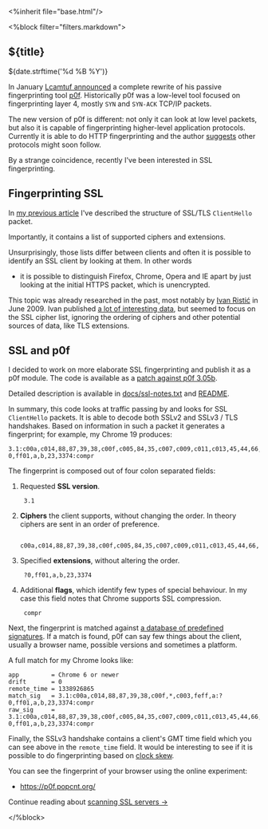 <%inherit file="base.html"/>


<article>
<%block filter="filters.markdown">

${title}
====================================

<div class="date">${date.strftime('%d %B %Y')}</div>

In January [Lcamtuf announced][1] a complete rewrite of his
passive fingerprinting tool [p0f][]. Historically p0f was a low-level tool
focused on fingerprinting layer 4, mostly `SYN` and `SYN-ACK` TCP/IP
packets.

  [1]: http://lcamtuf.blogspot.co.uk/2012/01/p0f-is-back.html
  [p0f]: http://lcamtuf.coredump.cx/p0f3/

The new version of p0f is different: not only it can look at low level
packets, but also it is capable of fingerprinting higher-level
application protocols. Currently it is able to do HTTP fingerprinting
and the author [suggests][] other protocols might soon follow.

  [suggests]: https://github.com/p0f/p0f/blob/8f6712ec32dd745dd0f3749b3dd8738179c8680b/docs/README#L105
  
By a strange coincidence, recently I've been interested in SSL
fingerprinting.

Fingerprinting SSL
------------------

In [my previous article](/2012-06-16-dissecting-ssl-handshake/) I've
described the structure of SSL/TLS `ClientHello` packet.

Importantly, it contains a list of supported ciphers and extensions.

Unsurprisingly, those lists differ between clients and often it is
possible to identify an SSL client by looking at them. In other words
- it is possible to distinguish Firefox, Chrome, Opera and IE apart by
just looking at the initial HTTPS packet, which is unencrypted.

This topic was already researched in the past, most notably by
[Ivan Ristić][ir] in June 2009. Ivan published
[a lot of interesting data](http://blog.ivanristic.com/2009/07/examples-of-the-information-collected-from-ssl-handshakes.html),
but seemed to focus on the SSL cipher list, ignoring the ordering of ciphers
and other potential sources of data, like TLS extensions.

 [ir]: http://blog.ivanristic.com/2009/06/http-client-fingerprinting-using-ssl-handshake-analysis.html

SSL and p0f
-----------

I decided to work on more elaborate SSL fingerprinting and publish it
as a p0f module. The code is available as a
[patch against p0f 3.05b](https://gist.github.com/2721464).

Detailed description is available in
[docs/ssl-notes.txt](https://github.com/majek/p0f/blob/6b1570c6caf8e6c4de0d67e72eb6892030223b01/docs/ssl-notes.txt)
and
[README](https://github.com/majek/p0f/blob/6b1570c6caf8e6c4de0d67e72eb6892030223b01/docs/README#L716).

In summary, this code looks at traffic passing by and looks for SSL
`ClientHello` packets. It is able to decode both SSLv2 and SSLv3 / TLS
handshakes. Based on information in such a packet it generates a
fingerprint; for example, my Chrome 19 produces:

    3.1:c00a,c014,88,87,39,38,c00f,c005,84,35,c007,c009,c011,c013,45,44,66,33,32,c00c,c00e,c002,c004,96,41,5,4,2f,c008,c012,16,13,c00d,c003,feff,a:?0,ff01,a,b,23,3374:compr

The fingerprint is composed out of four colon separated fields:

1. Requested **SSL version**.

        3.1

2. **Ciphers** the client supports, without changing the order. In
   theory ciphers are sent in an order of preference.

        c00a,c014,88,87,39,38,c00f,c005,84,35,c007,c009,c011,c013,45,44,66,33,32,c00c,c00e,c002,c004,96,41,5,4,2f,c008,c012,16,13,c00d,c003,feff,a

3. Specified **extensions**, without altering the order.

        ?0,ff01,a,b,23,3374

4. Additional **flags**, which identify few types of special
   behaviour. In my case this field notes that Chrome supports SSL
   compression.

        compr


Next, the fingerprint is matched against
[a database of predefined signatures](https://github.com/majek/p0f/blob/6b1570c6caf8e6c4de0d67e72eb6892030223b01/p0f.fp). If
a match is found, p0f can say few things about the client, usually a
browser name, possible versions and sometimes a platform.

A full match for my Chrome looks like:

    app         = Chrome 6 or newer
    drift       = 0
    remote_time = 1338926865
    match_sig   = 3.1:c00a,c014,88,87,39,38,c00f,*,c003,feff,a:?0,ff01,a,b,23,3374:compr
    raw_sig     = 3.1:c00a,c014,88,87,39,38,c00f,c005,84,35,c007,c009,c011,c013,45,44,66,33,32,c00c,c00e,c002,c004,96,41,5,4,2f,c008,c012,16,13,c00d,c003,feff,a:?0,ff01,a,b,23,3374:compr


Finally, the SSLv3 handshake contains a client's GMT time field which
you can see above in the `remote_time` field. It would be interesting
to see if it is possible to do fingerprinting based on
[clock skew](http://www.caida.org/publications/papers/2005/fingerprinting/KohnoBroidoClaffy05-devicefingerprinting.pdf).


You can see the fingerprint of your browser using the online experiment:

 * https://p0f.popcnt.org/

Continue reading about [scanning SSL servers &#8594;](/2012-11-12-ssl-scanners/)<br>

</%block>
</article>
